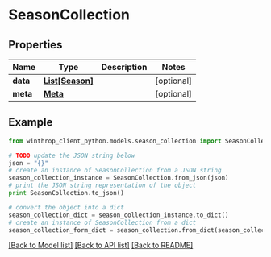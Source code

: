 # SeasonCollection


## Properties
Name | Type | Description | Notes
------------ | ------------- | ------------- | -------------
**data** | [**List[Season]**](Season.md) |  | [optional] 
**meta** | [**Meta**](Meta.md) |  | [optional] 

## Example

```python
from winthrop_client_python.models.season_collection import SeasonCollection

# TODO update the JSON string below
json = "{}"
# create an instance of SeasonCollection from a JSON string
season_collection_instance = SeasonCollection.from_json(json)
# print the JSON string representation of the object
print SeasonCollection.to_json()

# convert the object into a dict
season_collection_dict = season_collection_instance.to_dict()
# create an instance of SeasonCollection from a dict
season_collection_form_dict = season_collection.from_dict(season_collection_dict)
```
[[Back to Model list]](../README.md#documentation-for-models) [[Back to API list]](../README.md#documentation-for-api-endpoints) [[Back to README]](../README.md)


